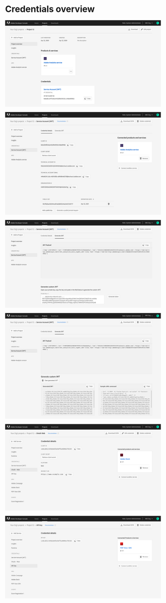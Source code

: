 # Credentials overview

![](images/credentials-project-overview.png)

![](images/credentials-details.png)

![](images/credentials-generate-jwt.png)

![](images/credentials-generated-jwt.png)

![](images/credentials-oauth-web.png)

![](images/credentials-api-key.png)


